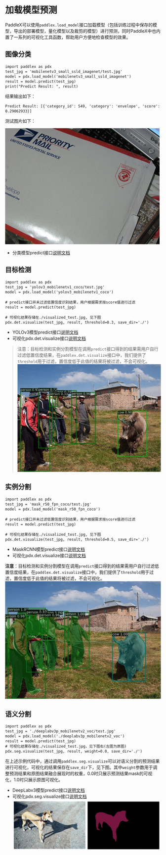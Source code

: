 # 加载模型预测

PaddleX可以使用`paddlex.load_model`接口加载模型（包括训练过程中保存的模型，导出的部署模型，量化模型以及裁剪的模型）进行预测，同时PaddleX中也内置了一系列的可视化工具函数，帮助用户方便地检查模型的效果。


## 图像分类

```
import paddlex as pdx
test_jpg = 'mobilenetv3_small_ssld_imagenet/test.jpg'
model = pdx.load_model('mobilenetv3_small_ssld_imagenet')
result = model.predict(test_jpg)
print("Predict Result: ", result)
```
结果输出如下：
```
Predict Result: [{'category_id': 549, 'category': 'envelope', 'score': 0.29062933}]
```

测试图片如下：

![](images/test.jpg)

- 分类模型predict接口[说明文档](./apis/models/classification.md#predict)


## 目标检测


```
import paddlex as pdx
test_jpg = 'yolov3_mobilenetv1_coco/test.jpg'
model = pdx.load_model('yolov3_mobilenetv1_coco')

# predict接口并未过滤低置信度识别结果，用户根据需求按score值进行过滤
result = model.predict(test_jpg)

# 可视化结果存储在./visualized_test.jpg, 见下图
pdx.det.visualize(test_jpg, result, threshold=0.3, save_dir='./')
```
- YOLOv3模型predict接口[说明文档](./apis/models/detection.md#predict)
- 可视化pdx.det.visualize接口[说明文档](https://github.com/PaddlePaddle/PaddleX/blob/d555d26f92cd6f8d3b940636bd7cb9043de93768/dygraph/paddlex/cv/models/utils/visualize.py#L25)
> 注意：目标检测和实例分割模型在调用`predict`接口得到的结果需用户自行过滤低置信度结果，在`paddlex.det.visualize`接口中，我们提供了`threshold`用于过滤，置信度低于此值的结果将被过滤，不会可视化。
![](./images/yolo_predict.jpg)

## 实例分割


```
import paddlex as pdx
test_jpg = 'mask_r50_fpn_coco/test.jpg'
model = pdx.load_model('mask_r50_fpn_coco')

# predict接口并未过滤低置信度识别结果，用户根据需求按score值进行过滤
result = model.predict(test_jpg)

# 可视化结果存储在./visualized_test.jpg, 见下图
pdx.det.visualize(test_jpg, result, threshold=0.5, save_dir='./')
```
- MaskRCNN模型predict接口[说明文档](./apis/models/instance_segmentation.md#predict)
- 可视化pdx.det.visualize接口[说明文档](https://github.com/PaddlePaddle/PaddleX/blob/develop/paddlex/cv/models/utils/visualize.py#L25)

**注意**：目标检测和实例分割模型在调用`predict`接口得到的结果需用户自行过滤低置信度结果，在`paddlex.det.visualize`接口中，我们提供了`threshold`用于过滤，置信度低于此值的结果将被过滤，不会可视化。
![](./images/mask_predict.jpg)

## 语义分割


```
import paddlex as pdx
test_jpg = './deeplabv3p_mobilenetv2_voc/test.jpg'
model = pdx.load_model('./deeplabv3p_mobilenetv2_voc')
result = model.predict(test_jpg)
# 可视化结果存储在./visualized_test.jpg，见下图右(左图为原图)
pdx.seg.visualize(test_jpg, result, weight=0.0, save_dir='./')
```

在上述示例代码中，通过调用`paddlex.seg.visualize`可以对语义分割的预测结果进行可视化，可视化的结果保存在`save_dir`下，见下图。其中`weight`参数用于调整预测结果和原图结果融合展现时的权重，0.0时只展示预测结果mask的可视化，1.0时只展示原图可视化。

- DeepLabv3模型predict接口[说明文档](./apis/models/semantic_segmentation.md#predict)
- 可视化pdx.seg.visualize接口[说明文档](https://github.com/PaddlePaddle/PaddleX/blob/d555d26f92cd6f8d3b940636bd7cb9043de93768/dygraph/paddlex/cv/models/utils/visualize.py#L50)
![](images/deeplab_predict.jpg)

